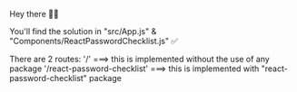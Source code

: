 Hey there 🙋‍♂️

You'll find the solution in "src/App.js" & "Components/ReactPasswordChecklist.js" ✅

There are 2 routes:
'/' ===> this is implemented without the use of any package
'/react-password-checklist'  ===> this is implemented with "react-password-checklist" package